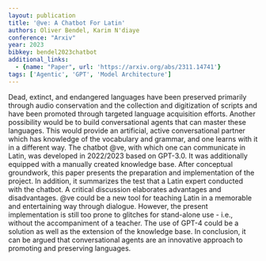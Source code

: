 ```yaml
---
layout: publication
title: '@ve: A Chatbot For Latin'
authors: Oliver Bendel, Karim N'diaye
conference: "Arxiv"
year: 2023
bibkey: bendel2023chatbot
additional_links:
  - {name: "Paper", url: 'https://arxiv.org/abs/2311.14741'}
tags: ['Agentic', 'GPT', 'Model Architecture']
---
```

Dead, extinct, and endangered languages have been preserved primarily through
audio conservation and the collection and digitization of scripts and have been
promoted through targeted language acquisition efforts. Another possibility
would be to build conversational agents that can master these languages. This
would provide an artificial, active conversational partner which has knowledge
of the vocabulary and grammar, and one learns with it in a different way. The
chatbot @ve, with which one can communicate in Latin, was developed in
2022/2023 based on GPT-3.0. It was additionally equipped with a manually
created knowledge base. After conceptual groundwork, this paper presents the
preparation and implementation of the project. In addition, it summarizes the
test that a Latin expert conducted with the chatbot. A critical discussion
elaborates advantages and disadvantages. @ve could be a new tool for teaching
Latin in a memorable and entertaining way through dialogue. However, the
present implementation is still too prone to glitches for stand-alone use -
i.e., without the accompaniment of a teacher. The use of GPT-4 could be a
solution as well as the extension of the knowledge base. In conclusion, it can
be argued that conversational agents are an innovative approach to promoting
and preserving languages.

